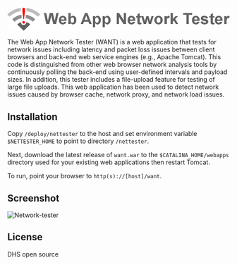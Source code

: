 ![want logo](war/images/readme-logo.png) 

The Web App Network Tester (WANT) is a web application that tests for network issues including latency and packet loss issues between client browsers and back-end web service engines (e.g., Apache Tomcat). This code is distinguished from other web browser network analysis tools by continuously polling the back-end using user-defined intervals and payload sizes. In addition, this tester includes a file-upload feature for testing of large file uploads. This web application has been used to detect network issues caused by browser cache, network proxy, and network load issues.

## Installation

Copy ```/deploy/nettester``` to the host and set environment variable
```$NETTESTER_HOME``` to point to directory ```/nettester```.  

Next, download the latest release of ```want.war``` to the ```$CATALINA_HOME/webapps``` directory used for your existing web applications then restart Tomcat.

To run, point your browser to ```http(s)://[host]/want```. 

## Screenshot

![Network-tester](war/images/screenshot.png)

License
----
DHS open source

